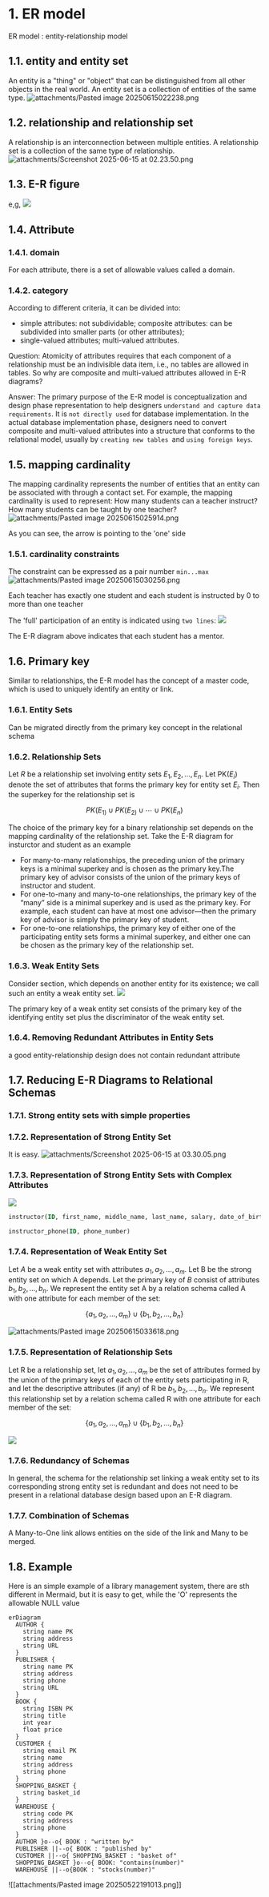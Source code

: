 # 1. ER model

ER model : entity-relationship model

## 1.1. entity and entity set

An entity is a "thing" or "object" that can be distinguished from all other objects in the real world. An entity set is a collection of entities of the same type.
![attachments/Pasted image 20250615022238.png](attachments/Pasted%20image%2020250615022238.png)

## 1.2. relationship and relationship set

A relationship is an interconnection between multiple entities. A relationship set is a collection of the same type of relationship.
![attachments/Screenshot 2025-06-15 at 02.23.50.png](attachments/Screenshot%202025-06-15%20at%2002.23.50.png)

## 1.3. E-R figure

e,g,
![](attachments/Screenshot%202025-06-15%20at%2002.26.11.png)

## 1.4. Attribute

### 1.4.1. domain

For each attribute, there is a set of allowable values called a domain.

### 1.4.2. category

According to different criteria, it can be divided into:

- simple attributes: not subdividable; composite attributes: can be subdivided into smaller parts (or other attributes);
- single-valued attributes; multi-valued attributes.

Question:
Atomicity of attributes requires that each component of a relationship must be an indivisible data item, i.e., no tables are allowed in tables. So why are composite and multi-valued attributes allowed in E-R diagrams?

Answer:
The primary purpose of the E-R model is conceptualization and design phase representation to help designers `understand and capture data requirements`. It is `not directly used` for database implementation. In the actual database implementation phase, designers need to convert composite and multi-valued attributes into a structure that conforms to the relational model, usually by ` creating new tables  `and `using foreign keys`.

## 1.5. mapping cardinality

The mapping cardinality represents the number of entities that an entity can be associated with through a contact set.
For example, the mapping cardinality is used to represent: How many students can a teacher instruct? How many students can be taught by one teacher?
![attachments/Pasted image 20250615025914.png](attachments/Pasted%20image%2020250615025914.png)

As you can see, the arrow is pointing to the 'one' side

### 1.5.1. cardinality constraints

The constraint can be expressed as a pair number `min...max`
![attachments/Pasted image 20250615030256.png](attachments/Pasted%20image%2020250615030256.png)

Each teacher has exactly one student and each student is instructed by 0 to more than one teacher

The 'full' participation of an entity is indicated using `two lines`:
![](attachments/Pasted%20image%2020250615030408.png)

The E-R diagram above indicates that each student has a mentor.

## 1.6. Primary key

Similar to relationships, the E-R model has the concept of a master code, which is used to uniquely identify an entity or link.

### 1.6.1. Entity Sets

Can be migrated directly from the primary key concept in the relational schema

### 1.6.2. Relationship Sets

Let $R$ be a relationship set involving entity sets $E_1 , E_2 , \dots , E_n$. Let PK($E_i$) denote the set of attributes that forms the primary key for entity set $E_i$.
Then the superkey for the relationship set is

$$
PK(E_{1)} \cup PK(E_{2)}\cup \cdots \cup PK(E_n)
$$

The choice of the primary key for a binary relationship set depends on the mapping cardinality of the relationship set.
Take the E-R diagram for insturctor and student as an example

- For many-to-many relationships, the preceding union of the primary keys is a minimal superkey and is chosen as the primary key.The primary key of advisor consists of the union of the primary keys of instructor and student.
- For one-to-many and many-to-one relationships, the primary key of the “many” side is a minimal superkey and is used as the primary key.  For example, each student can have at most one advisor—then the primary key of advisor is simply the primary key of student.
- For one-to-one relationships, the primary key of either one of the participating entity sets forms a minimal superkey, and either one can be chosen as the primary key of the relationship set.

### 1.6.3. Weak Entity Sets

Consider section, which depends on another entity for its existence; we call such an entity a weak entity set.
![](attachments/Pasted%20image%2020250615032735.png)

The primary key  of a weak entity set consists of the primary key of the identifying entity set plus the discriminator of the weak entity set.

### 1.6.4. Removing Redundant Attributes in Entity Sets

a good entity-relationship design does not contain redundant attribute

## 1.7. Reducing E-R Diagrams to Relational Schemas

### 1.7.1. Strong entity sets with simple properties

### 1.7.2. Representation of Strong Entity Set

It is easy.
![attachments/Screenshot 2025-06-15 at 03.30.05.png](attachments/Screenshot%202025-06-15%20at%2003.30.05.png)

### 1.7.3. Representation of Strong Entity Sets with Complex Attributes

![](attachments/Screenshot%202025-06-15%20at%2003.31.12%201.png)

```SQL
instructor(ID, first_name, middle_name, last_name, salary, date_of_birth) 

instructor_phone(ID, phone_number)
```

### 1.7.4. Representation of Weak Entity Set

Let $A$ be a weak entity set with attributes $a_1 , a_2 , \dots , a_m$. Let B be the strong entity set on which A depends. Let the primary key of $B$ consist of attributes $b_1 , b_2 , \dots , b_n$. We represent the entity set A by a relation schema called A with one attribute for each member of the set:

$$
\{a_1 , a_2 , \dots , a_m\} \cup \{b_1 , b_2 , \dots , b_{n}\}
$$

![attachments/Pasted image 20250615033618.png](attachments/Pasted%20image%2020250615033618.png)

### 1.7.5. Representation of Relationship Sets

Let R be a relationship set, let $a_1 , a_2 , \dots , a_m$ be the set of attributes formed by the union of the primary keys of each of the entity sets participating in R, and let the descriptive attributes (if any) of R be $b_1 , b_2 , \dots , b_n$. We represent this relationship set by a relation schema called R with one attribute for each member of the set:

$$
\{a_1 , a_2 , \dots , a_m\} \cup \{b_1 , b_2 , \dots , b_{n}\}
$$

![](attachments/Screenshot%202025-06-15%20at%2003.37.45.png)

### 1.7.6. Redundancy of Schemas

In general, the schema for the relationship set linking a weak entity set to its corresponding strong entity set is redundant and does not need to be present in a relational database design based upon an E-R diagram.

### 1.7.7. Combination of Schemas

A Many-to-One link allows entities on the side of the link and Many to be merged.

## 1.8. Example

Here is an simple example of a library management system, there are sth different in Mermaid, but it is easy to get, while the 'O' represents the allowable NULL value

```mermaid
erDiagram
  AUTHOR {
    string name PK
    string address
    string URL
  }
  PUBLISHER {
    string name PK
    string address
    string phone
    string URL
  }
  BOOK {
    string ISBN PK
    string title
    int year
    float price
  }
  CUSTOMER {
    string email PK
    string name
    string address
    string phone
  }
  SHOPPING_BASKET {
    string basket_id
  }
  WAREHOUSE {
    string code PK
    string address
    string phone
  }
  AUTHOR }o--o{ BOOK : "written by"
  PUBLISHER ||--o{ BOOK : "published by"
  CUSTOMER ||--o{ SHOPPING_BASKET : "basket of"
  SHOPPING_BASKET }o--o{ BOOK: "contains(number)"
  WAREHOUSE ||--o{BOOK : "stocks(number)"

```

![[attachments/Pasted image 20250522191013.png]]
